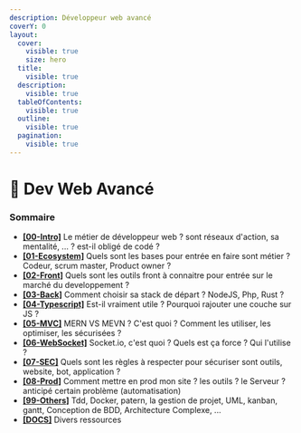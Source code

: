 ```yaml
---
description: Développeur web avancé
coverY: 0
layout:
  cover:
    visible: true
    size: hero
  title:
    visible: true
  description:
    visible: true
  tableOfContents:
    visible: true
  outline:
    visible: true
  pagination:
    visible: true
---
```


# 🤖 Dev Web Avancé

### Sommaire

* [**\[00-Intro\]**](00-intro.md) Le métier de développeur web ? sont réseaux d'action, sa mentalité, ... ? est-il obligé de codé ?
* [**\[01-Ecosystem\]**](01-ecosystem.md) Quels sont les bases pour entrée en faire sont métier ? Codeur, scrum master, Product owner ?
* [**\[02-Front\]**](02-front.md) Quels sont les outils front à connaitre pour entrée sur le marché du developpement ?
* [**\[03-Back\]**](03-back.md) Comment choisir sa stack de départ ? NodeJS, Php, Rust ?
* [**\[04-Typescript\]**](04-typescript.md) Est-il vraiment utile ? Pourquoi rajouter une couche sur JS ?
* [**\[05-MVC\]**](05-mvc.md) MERN VS MEVN ? C'est quoi ? Comment les utiliser, les optimiser, les sécurisées ?
* [**\[06-WebSocket\]**](06-websocket.md) Socket.io, c'est quoi ? Quels est ça force ? Qui l'utilise ?
* [**\[07-SEC\]**](07-security.md) Quels sont les règles à respecter pour sécuriser sont outils, website, bot, application ?
* [**\[08-Prod\]**](08-production.md) Comment mettre en prod mon site ? les outils ? le Serveur ? anticipé certain problème (automatisation)
* [**\[99-Others\]**](99-others.md) Tdd, Docker, patern, la gestion de projet, UML, kanban, gantt, Conception de BDD, Architecture Complexe, ...&#x20;
* [**\[DOCS\]**](docs.md) Divers ressources
